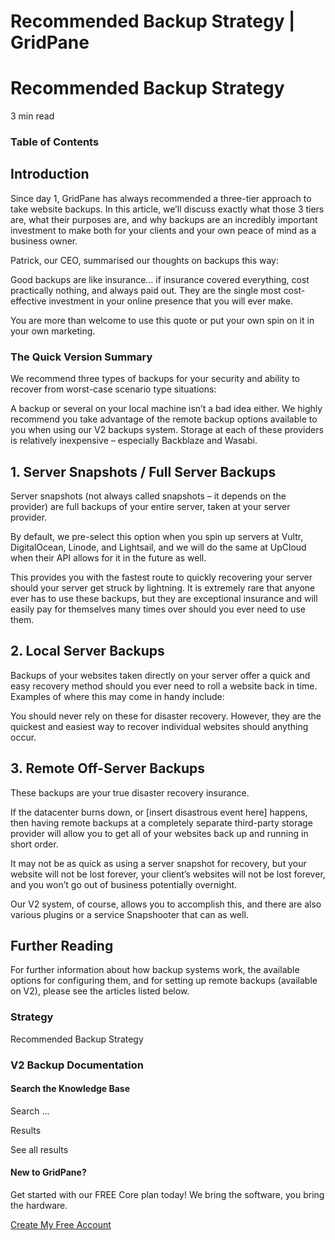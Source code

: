 # Recommended Backup Strategy | GridPane

# Recommended Backup Strategy

 

3 min read 

### Table of Contents

 

## Introduction

Since day 1, GridPane has always recommended a three-tier approach to take website backups. In this article, we’ll discuss exactly what those 3 tiers are, what their purposes are, and why backups are an incredibly important investment to make both for your clients and your own peace of mind as a business owner.

Patrick, our CEO, summarised our thoughts on backups this way:

 

 

Good backups are like insurance… if insurance covered everything, cost practically nothing, and always paid out. They are the single most cost-effective investment in your online presence that you will ever make.

You are more than welcome to use this quote or put your own spin on it in your own marketing.

### The Quick Version Summary

We recommend three types of backups for your security and ability to recover from worst-case scenario type situations:

A backup or several on your local machine isn’t a bad idea either. We highly recommend you take advantage of the remote backup options available to you when using our V2 backups system. Storage at each of these providers is relatively inexpensive – especially Backblaze and Wasabi.

 

## 1. Server Snapshots / Full Server Backups

Server snapshots (not always called snapshots – it depends on the provider) are full backups of your entire server, taken at your server provider.

By default, we pre-select this option when you spin up servers at Vultr, DigitalOcean, Linode, and Lightsail, and we will do the same at UpCloud when their API allows for it in the future as well.

This provides you with the fastest route to quickly recovering your server should your server get struck by lightning. It is extremely rare that anyone ever has to use these backups, but they are exceptional insurance and will easily pay for themselves many times over should you ever need to use them.

 

## 2. Local Server Backups

Backups of your websites taken directly on your server offer a quick and easy recovery method should you ever need to roll a website back in time. Examples of where this may come in handy include:

You should never rely on these for disaster recovery. However, they are the quickest and easiest way to recover individual websites should anything occur.

 

## 3. Remote Off-Server Backups

These backups are your true disaster recovery insurance.

If the datacenter burns down, or [insert disastrous event here] happens, then having remote backups at a completely separate third-party storage provider will allow you to get all of your websites back up and running in short order.

It may not be as quick as using a server snapshot for recovery, but your website will not be lost forever, your client’s websites will not be lost forever, and you won’t go out of business potentially overnight.

Our V2 system, of course, allows you to accomplish this, and there are also various plugins or a service Snapshooter that can as well.

 

## Further Reading

For further information about how backup systems work, the available options for configuring them, and for setting up remote backups (available on V2), please see the articles listed below.

### Strategy

Recommended Backup Strategy

### V2 Backup Documentation

 

 

#### Search the Knowledge Base

Search ...

 Results

See all results

#### New to GridPane?

Get started with our FREE Core plan today! We bring the software, you bring the hardware.

[Create My Free Account](https://gridpane.com/checkout/?plan=core)

